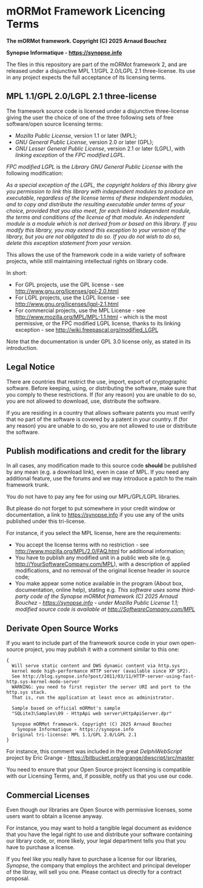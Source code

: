 # mORMot Framework Licencing Terms

**The mORMot framework. Copyright (C) 2025 Arnaud Bouchez**

**Synopse Informatique - https://synopse.info**

The files in this repository are part of the mORMot framework 2, and are released under a disjunctive MPL 1.1/GPL 2.0/LGPL 2.1 three-license. Its use in any project expects the full acceptance of its licensing terms.


## MPL 1.1/GPL 2.0/LGPL 2.1 three-license

The framework source code is licensed under a disjunctive three-license giving the user the choice of one of the three following sets of free software/open source licensing terms:
- *Mozilla Public License*, version 1.1 or later (MPL);
- *GNU General Public License*, version 2.0 or later (GPL);
- *GNU Lesser General Public License*, version 2.1 or later (LGPL), with *linking exception* of the *FPC modified LGPL*.

*FPC modified LGPL* is the *Library GNU General Public License* with the following modification:

*As a special exception of the LGPL, the copyright holders of this library give you permission to link this library with independent modules to produce an executable, regardless of the license terms of these independent modules, and to copy and distribute the resulting executable under terms of your choice, provided that you also meet, for each linked independent module, the terms and conditions of the license of that module. An independent module is a module which is not derived from or based on this library. If you modify this library, you may extend this exception to your version of the library, but you are not obligated to do so. If you do not wish to do so, delete this exception statement from your version.*

This allows the use of the framework code in a wide variety of software projects, while still maintaining intellectual rights on library code.

In short:
- For GPL projects, use the GPL license - see http://www.gnu.org/licenses/gpl-2.0.html
- For LGPL projects, use the LGPL license - see http://www.gnu.org/licenses/lgpl-2.1.html
- For commercial projects, use the MPL License - see http://www.mozilla.org/MPL/MPL-1.1.html - which is the most permissive, or the FPC modified LGPL license, thanks to its linking exception - see http://wiki.freepascal.org/modified_LGPL

Note that the documentation is under GPL 3.0 license only, as stated in its introduction.


## Legal Notice

There are countries that restrict the use, import, export of cryptographic software. Before keeping, using, or distributing the software, make sure that you comply to these restrictions. If (for any reason) you are unable to do so, you are not allowed to download, use, distribute the software.

If you are residing in a country that allows software patents you must verify that no part of the software is covered by a patent in your country. If (for any reason) you are unable to do so, you are not allowed to use or distribute the software.


## Publish modifications and credit for the library

In all cases, any modification made to this source code **should** be published by any mean (e.g. a download link), even in case of MPL. If you need any additional feature, use the forums and we may introduce a patch to the main framework trunk.

You do not have to pay any fee for using our MPL/GPL/LGPL libraries.

But please do not forget to put somewhere in your credit window or documentation, a link to https://synopse.info if you use any of the units published under this tri-license.

For instance, if you select the MPL license, here are the requirements:
- You accept the license terms with no restriction - see http://www.mozilla.org/MPL/2.0/FAQ.html for additional information;
- You have to publish any modified unit in a public web site (e.g. http://YourSoftwareCompany.com/MPL), with a description of applied modifications, and no removal of the original license header in source code;
- You make appear some notice available in the program (About box, documentation, online help), stating e.g.
*This software uses some third-party code of the Synopse mORMot framework (C) 2025 Arnaud Bouchez - https://synopse.info - under Mozilla Public License 1.1; modified source code is available at http://SoftwareCompany.com/MPL*


## Derivate Open Source Works

If you want to include part of the framework source code in your own open-source project, you may publish it with a comment similar to this one:

    {
      Will serve static content and DWS dynamic content via http.sys
      kernel mode high-performance HTTP server (available since XP SP2).
      See http://blog.synopse.info?post/2011/03/11/HTTP-server-using-fast-http.sys-kernel-mode-server
      WARNING: you need to first register the server URI and port to the http.sys stack.
      That is, run the application at least once as administrator.

      Sample based on official mORMot's sample
      "SQLite3\Samples\09 - HttpApi web server\HttpApiServer.dpr"

      Synopse mORMot framework. Copyright (C) 2025 Arnaud Bouchez
        Synopse Informatique - https://synopse.info
      Original tri-license: MPL 1.1/GPL 2.0/LGPL 2.1
    }

For instance, this comment was included in the great *DelphiWebScript* project by Eric Grange - https://bitbucket.org/egrange/dwscript/src/master

You need to ensure that your Open Source project licensing is compatible with our Licensing Terms, and, if possible, notify us that you use our code.

## Commercial Licenses

Even though our libraries are Open Source with permissive licenses, some users want to obtain a license anyway.

For instance, you may want to hold a tangible legal document as evidence that you have the legal right to use and distribute your software containing our library code, or, more likely, your legal department tells you that you have to purchase a license.

If you feel like you really have to purchase a license for our libraries, *Synopse*, the company that employs the architect and principal developer of the libray, will sell you one. Please contact us directly for a contract proposal.

